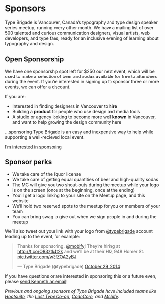 # Sponsors

Type Brigade is Vancouver, Canada’s typography and type design speaker series meetup, running every other month. We have a mailing list of over 500 talented and curious communication designers, visual artists, web developers, and type fans, ready for an inclusive evening of learning about typography and design.

## Open Sponsorship

We have one sponsorship spot left for $250 our next event, which will be used to make a selection of beer and sodas available for free to attendees during the event. If you’re interested in signing up to sponsor three or more events, we can offer a discount.

If you are:

- Interested in finding designers in Vancouver to __hire__
- Building a __product__ for people who use design and media tools
- A studio or agency looking to become more well __known__ in Vancouver, and want to help growing the design community here

…sponsoring Type Brigade is an easy and inexpensive way to help while supporting a well-recieved local event.

<a href="mailto:kenneth@typebrigade.com?subject=Sponsorship" class="button button--small">I’m interested in sponsoring</a>

## Sponsor perks

- We take care of the liquor license
- We take care of getting equal quantities of beer and high-quality sodas
- The MC will give you two shout-outs during the meetup while your logo is on the screen (once at the beginning, once at the ending)
- You’ll get a logo linking to your site on the Meetup page, <!-- in meetup emails announcement to over 500 people --> and this website
- We’ll hold two reserved spots to the meetup for you or members of your team
- You can bring swag to give out when we sign people in and during the meetup

We’ll also tweet out your link with your logo from [@typebrigade](https://twitter.com/typebrigade) account leading up to the event, for example:

  <blockquote class="twitter-tweet" lang="en"><p lang="en" dir="ltr">Thanks for sponsoring, <a href="https://twitter.com/mobify">@mobify</a>! They’re hiring at <a href="http://t.co/O83ztk4t2k">http://t.co/O83ztk4t2k</a> and we’ll be at their HQ, 948 Homer St. <a href="http://t.co/w3fZOA2yBJ">pic.twitter.com/w3fZOA2yBJ</a></p>&mdash; Type Brigade (@typebrigade) <a href="https://twitter.com/typebrigade/status/527505513530290176">October 29, 2014</a></blockquote>
  <script async src="//platform.twitter.com/widgets.js" charset="utf-8"></script>

If you have questions or are interested in sponsoring this or a future even, please [send Kenneth an email](mailto:kenneth@typebrigade.com)!

_Previous and ongoing sponsors of Type Brigade have included teams like [Hootsuite](http://hootsuite.com), the [Lost Type Co-op](http://losttype.com), [CodeCore](http://codecore.ca), and [Mobify](http://mobify.com/jobs)._

<!--

***

## Our Sponsors

<!--

[![Chloi’s logo](../images/sponsor-chloi.svg)](http://chloi.io)

[Chloi Inc.](http://chloi.io) builds next-generation web and mobile experiences, and loves working with designers that care about type. Type Brigade would not be possible without their support, and mentorship through sibling meetups [CSS Brigade](http://cssbrigade.com) and [Node Brigade](http://meetup.com/node-brigade-vancouver).


[![Mobify’s logo](../images/sponsor-mobify.svg)](http://mobify.com/jobs)

[Mobify](http://mobify.com/jobs) makes the web a fast and responsive experience on all mobile devices. They know how to take care of space, whether it’s getting type to look great on small screens, or taking care of our space for Type Brigade. Thanks to Mobify for letting us use their wonderful headquarters.

[![Port Paper Co.’s logo](../images/sponsor-port-paper-co.svg)](http://www.portpaperco.com/)

[Port Paper Co.](http://www.portpaperco.com) are a custom letterpress studio and producer of fine paper goods. Print like it's 1450 all over again! Type Brigade’s custom-lettered print is carefully letter-pressed by Port Paper Co. We highly reccomend you get in touch with them for your wedding, commercial, or other letterpress needs.


-->
